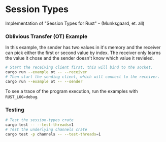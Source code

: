 # Session Types

Implementation of "Session Types for Rust" - (Munksgaard, et. all)

### Oblivious Transfer (OT) Example

In this example, the sender has two values in it's memory and the receiver can
pick either the first or second value by index. The receiver only learns the
value it chose and the sender doesn't know which value it revieled.

```sh
# Start the receiving client first, this will bind to the socket.
cargo run --example ot -- --receiver
# Then start the sending client, which will connect to the receiver.
cargo run --example ot -- --sender
```

To see a trace of the program execution, run the examples with
`RUST_LOG=debug`.

### Testing

```sh
# Test the session-types crate
cargo test -- --test-threads=1
# Test the underlying channels crate
cargo test -p channels -- --test-threads=1
```
